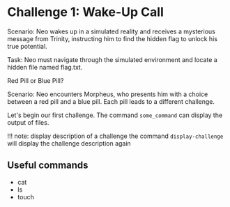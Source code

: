 # Challenge 1: Wake-Up Call

Scenario: Neo wakes up in a simulated reality and receives a mysterious message from Trinity, instructing him to find the hidden flag to unlock his true potential.

Task: Neo must navigate through the simulated environment and locate a hidden file named flag.txt.

Red Pill or Blue Pill?

Scenario: Neo encounters Morpheus, who presents him with a choice between a red pill and a blue pill. Each pill leads to a different challenge.

Let's begin our first challenge.
The command `some_command` can display the output of files.

!!! note: display description of a challenge
	the command `display-challenge` will display the challenge description again


## Useful commands
* cat
* ls
* touch
